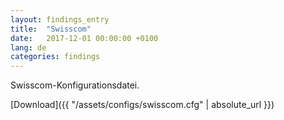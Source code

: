 ```yaml
---
layout: findings_entry
title:  "Swisscom"
date:   2017-12-01 00:00:00 +0100
lang: de
categories: findings
---
```

Swisscom-Konfigurationsdatei.

[Download]({{ "/assets/configs/swisscom.cfg" | absolute_url }})
